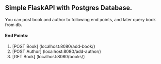 ## Simple FlaskAPI with Postgres Database.

You can post book and author to following end points, and later query book from db.

#### End Points:
1. [POST Book] (localhost:8080/add-book/)
2. [POST Author] (localhost:8080/add-author/)
3. [GET Book] (localhost:8080/books/)
